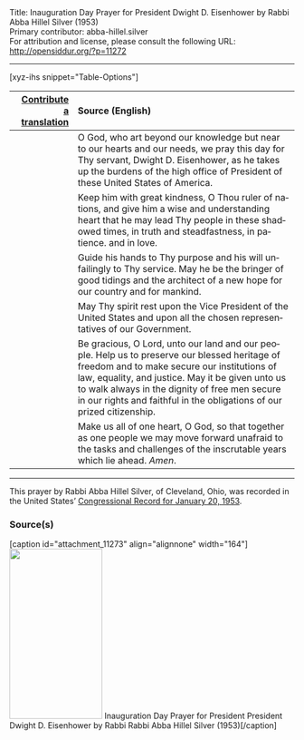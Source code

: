 <html>
<head></head>
<body>
Title: Inauguration Day Prayer for President Dwight D. Eisenhower by Rabbi Abba Hillel Silver (1953)<br />
Primary contributor: abba-hillel.silver<br />
For attribution and license, please consult the following URL: <a href="http://opensiddur.org/?p=11272">http://opensiddur.org/?p=11272</a>
<p />
<hr />

[xyz-ihs snippet="Table-Options"]<table style="margin-left: auto; margin-right: auto;" class="draggable">
<thead><tr><th id="x" style="text-align: right;"><a href="/translate/" target="_blank" rel="noopener">Contribute a translation</a></th><th style="text-align: left;">Source (English)</th></tr></thead>
<tbody>
<tr><td style="vertical-align:top;">
<div class="liturgy" lang="he">

</span></div></td>
 
<td style="vertical-align:top;">
<div class="english" lang="en">
O God, 
who art beyond our knowledge 
but near to our hearts and our needs, 
we pray this day for Thy servant, Dwight D. Eisenhower, 
as he takes up the burdens of the high office 
of President of these United States of America.
</div></td></tr>


<tr><td style="vertical-align:top;">
<div class="liturgy" lang="he">

</span></div></td>
 
<td style="vertical-align:top;">
<div class="english" lang="en">
Keep him with great kindness, O Thou ruler of nations, 
and give him a wise and understanding heart 
that he may lead Thy people in these shadowed times, 
in truth and steadfastness, 
in patience. and in love.
</div></td></tr>


<tr><td style="vertical-align:top;">
<div class="liturgy" lang="he">

</span></div></td>
 
<td style="vertical-align:top;">
<div class="english" lang="en">
Guide his hands to Thy purpose 
and his will unfailingly to Thy service. 
May he be the bringer of good tidings 
and the architect of a new hope 
for our country and for mankind.
</div></td></tr>


<tr><td style="vertical-align:top;">
<div class="liturgy" lang="he">

</span></div></td>
 
<td style="vertical-align:top;">
<div class="english" lang="en">
May Thy spirit rest upon the Vice President of the United States 
and upon all the chosen representatives of our Government.
</div></td></tr>


<tr><td style="vertical-align:top;">
<div class="liturgy" lang="he">

</span></div></td>
 
<td style="vertical-align:top;">
<div class="english" lang="en">
Be gracious, O Lord, 
unto our land and our people. 
Help us to preserve our blessed heritage of freedom 
and to make secure our institutions 
of law, equality, and justice. 
May it be given unto us 
to walk always in the dignity of free men 
secure in our rights 
and faithful in the obligations 
of our prized citizenship.
</div></td></tr>


<tr><td style="vertical-align:top;">
<div class="liturgy" lang="he">

</span></div></td>
 
<td style="vertical-align:top;">
<div class="english" lang="en">
Make us all of one heart, O God, 
so that together as one people 
we may move forward 
unafraid to the tasks and challenges 
of the inscrutable years which lie ahead. 
<em>Amen</em>.
</div></td></tr>
</tbody></table>

<hr />

This prayer by Rabbi Abba Hillel Silver, of Cleveland, Ohio, was recorded in the United States’ <a href="https://archive.org/stream/congressionalrec99aunit#page/n225/mode/2up">Congressional Record for January 20, 1953</a>.

<h3>Source(s)</h3>

[caption id="attachment_11273" align="alignnone" width="164"]<a href="https://opensiddur.org/wp-content/uploads/2015/04/Inauguration-Day-Prayer-for-President-President-Dwight-D.-Eisenhower-by-Rabbi-Rabbi-Abba-Hillel-Silver-1953.png"><img src="https://opensiddur.org/wp-content/uploads/2015/04/Inauguration-Day-Prayer-for-President-President-Dwight-D.-Eisenhower-by-Rabbi-Rabbi-Abba-Hillel-Silver-1953-164x300.png" alt="" width="164" height="300" class="size-medium wp-image-11273" /></a> Inauguration Day Prayer for President President Dwight D. Eisenhower by Rabbi Rabbi Abba Hillel Silver (1953)[/caption]
</body>
</html>
